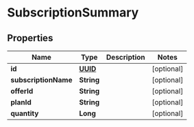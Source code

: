 # SubscriptionSummary

## Properties
Name | Type | Description | Notes
------------ | ------------- | ------------- | -------------
**id** | [**UUID**](UUID.md) |  |  [optional]
**subscriptionName** | **String** |  |  [optional]
**offerId** | **String** |  |  [optional]
**planId** | **String** |  |  [optional]
**quantity** | **Long** |  |  [optional]
